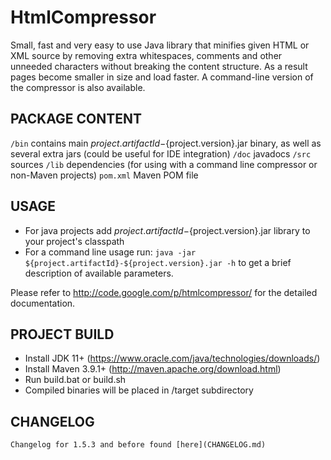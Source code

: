 HtmlCompressor
==============

Small, fast and very easy to use Java library that minifies given HTML or XML source by removing extra whitespaces, comments and other unneeded characters without breaking the content structure. As a result pages become smaller in size and load faster. A command-line version of the compressor is also available. 

## PACKAGE CONTENT ##
```/bin``` contains main ${project.artifactId}-${project.version}.jar binary, as well as several extra jars (could be useful for IDE integration)
```/doc``` javadocs
```/src``` sources
```/lib``` dependencies (for using with a command line compressor or non-Maven projects)
```pom.xml``` Maven POM file

## USAGE ##
- For java projects add ${project.artifactId}-${project.version}.jar library to your project's classpath
- For a command line usage run: ```java -jar ${project.artifactId}-${project.version}.jar -h``` to get a brief description of available parameters.

Please refer to http://code.google.com/p/htmlcompressor/ for the detailed documentation.

## PROJECT BUILD ##
- Install JDK 11+ (https://www.oracle.com/java/technologies/downloads/)
- Install Maven 3.9.1+ (http://maven.apache.org/download.html)
- Run build.bat or build.sh
- Compiled binaries will be placed in /target subdirectory

## CHANGELOG ##
    Changelog for 1.5.3 and before found [here](CHANGELOG.md)
